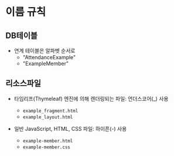# 이름 규칙

## DB테이블

- 연계 테이블은 알파벳 순서로
  - "AttendanceExample"
  - "ExampleMember"

## 리소스파일

- 타임리프(Thymeleaf) 엔진에 의해 렌더링되는 파일: 언더스코어(\_) 사용

  - `example_fragment.html`
  - `example_layout.html`

- 일반 JavaScript, HTML, CSS 파일: 하이픈(-) 사용
  - `example-member.html`
  - `example-member.css`
